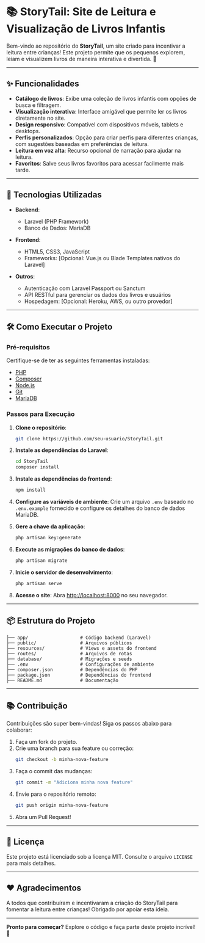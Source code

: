 # 📚 StoryTail: Site de Leitura e Visualização de Livros Infantis

Bem-vindo ao repositório do **StoryTail**, um site criado para incentivar a leitura entre crianças! Este projeto permite que os pequenos explorem, leiam e visualizem livros de maneira interativa e divertida. 🌟

---

## ✨ Funcionalidades

- **Catálogo de livros**: Exibe uma coleção de livros infantis com opções de busca e filtragem.
- **Visualização interativa**: Interface amigável que permite ler os livros diretamente no site.
- **Design responsivo**: Compatível com dispositivos móveis, tablets e desktops.
- **Perfis personalizados**: Opção para criar perfis para diferentes crianças, com sugestões baseadas em preferências de leitura.
- **Leitura em voz alta**: Recurso opcional de narração para ajudar na leitura.
- **Favoritos**: Salve seus livros favoritos para acessar facilmente mais tarde.

---

## 🚀 Tecnologias Utilizadas

- **Backend**:
  - Laravel (PHP Framework)
  - Banco de Dados: MariaDB

- **Frontend**:
  - HTML5, CSS3, JavaScript
  - Frameworks: [Opcional: Vue.js ou Blade Templates nativos do Laravel]

- **Outros**:
  - Autenticação com Laravel Passport ou Sanctum
  - API RESTful para gerenciar os dados dos livros e usuários
  - Hospedagem: [Opcional: Heroku, AWS, ou outro provedor]

---

## 🛠️ Como Executar o Projeto

### Pré-requisitos

Certifique-se de ter as seguintes ferramentas instaladas:
- [PHP](https://www.php.net/)
- [Composer](https://getcomposer.org/)
- [Node.js](https://nodejs.org/)
- [Git](https://git-scm.com/)
- [MariaDB](https://mariadb.org/)

### Passos para Execução

1. **Clone o repositório**:
   ```bash
   git clone https://github.com/seu-usuario/StoryTail.git
   ```

2. **Instale as dependências do Laravel**:
   ```bash
   cd StoryTail
   composer install
   ```

3. **Instale as dependências do frontend**:
   ```bash
   npm install
   ```

4. **Configure as variáveis de ambiente**:
   Crie um arquivo `.env` baseado no `.env.example` fornecido e configure os detalhes do banco de dados MariaDB.

5. **Gere a chave da aplicação**:
   ```bash
   php artisan key:generate
   ```

6. **Execute as migrações do banco de dados**:
   ```bash
   php artisan migrate
   ```

7. **Inicie o servidor de desenvolvimento**:
   ```bash
   php artisan serve
   ```

8. **Acesse o site**:
   Abra [http://localhost:8000](http://localhost:8000) no seu navegador.

---

## 📦 Estrutura do Projeto

```
├── app/                   # Código backend (Laravel)
├── public/                # Arquivos públicos
├── resources/             # Views e assets do frontend
├── routes/                # Arquivos de rotas
├── database/              # Migrações e seeds
├── .env                   # Configurações de ambiente
├── composer.json          # Dependências do PHP
├── package.json           # Dependências do frontend
├── README.md              # Documentação
```

---

## 📚 Contribuição

Contribuições são super bem-vindas! Siga os passos abaixo para colaborar:

1. Faça um fork do projeto.
2. Crie uma branch para sua feature ou correção:
   ```bash
   git checkout -b minha-nova-feature
   ```
3. Faça o commit das mudanças:
   ```bash
   git commit -m "Adiciona minha nova feature"
   ```
4. Envie para o repositório remoto:
   ```bash
   git push origin minha-nova-feature
   ```
5. Abra um Pull Request!

---

## 📄 Licença

Este projeto está licenciado sob a licença MIT. Consulte o arquivo `LICENSE` para mais detalhes.

---

## ❤️ Agradecimentos

A todos que contribuíram e incentivaram a criação do StoryTail para fomentar a leitura entre crianças! Obrigado por apoiar esta ideia.

---

**Pronto para começar?** Explore o código e faça parte deste projeto incrível! 🌟
